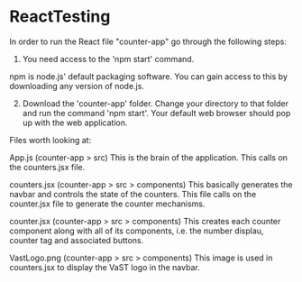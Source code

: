 # ReactTesting

In order to run the React file "counter-app" go through the following steps:


1. You need access to the 'npm start' command.

npm is node.js' default packaging software. You can gain access to this by
downloading any version of node.js.


2. Download the 'counter-app' folder. Change your directory to that folder
and run the command 'npm start'. Your default web browser should pop up with
the web application.



Files worth looking at:

App.js			(counter-app > src)
This is the brain of the application. This calls on the counters.jsx file.

counters.jsx	(counter-app > src > components)
This basically generates the navbar and controls the state of the counters.
This file calls on the counter.jsx file to generate the counter mechanisms.

counter.jsx 	(counter-app > src > components)
This creates each counter component along with all of its components, i.e.
the number displau, counter tag and associated buttons.

VastLogo.png	(counter-app > src > components)
This image is used in counters.jsx to display the VaST logo in the navbar.